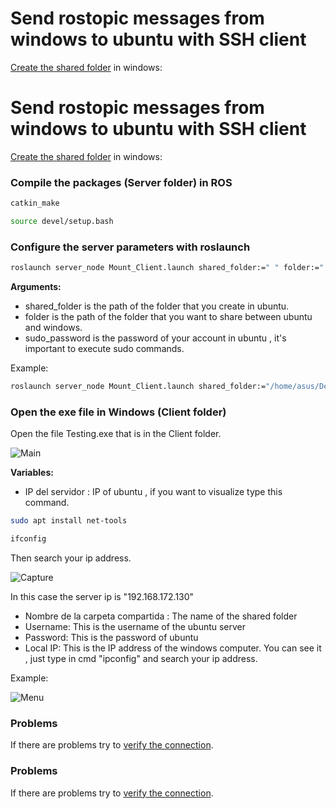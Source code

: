 # Send rostopic messages from windows to ubuntu with SSH client
 
 [Create the shared folder](Shared_folder.md) in windows:
 
 # Send rostopic messages from windows to ubuntu with SSH client
 
 [Create the shared folder](Shared_folder.md) in windows:
 
 ### Compile the packages (Server folder) in ROS
 ```bash
 catkin_make
 ```
 ```bash
 source devel/setup.bash
 ```
 ### Configure the server parameters with roslaunch
 ```bash
 roslaunch server_node Mount_Client.launch shared_folder:=" " folder:=" " sudo_password:=" "
 ```
 **Arguments:**
 + shared_folder is the path of the folder that you create in ubuntu.
 + folder is the path of the folder that you want to share between ubuntu and windows.
 + sudo_password is the password of your account in ubuntu , it's important to execute sudo commands.
 
 Example:
 ```bash
 roslaunch server_node Mount_Client.launch shared_folder:="/home/asus/Desktop/Testing" folder:="/home/asus/Desktop/Catkin_ws/src/server_node/Backup" sudo_password:="Playtec981"
 ```
 
### Open the exe file in Windows (Client folder)
Open the file Testing.exe that is in the Client folder.

![Main](https://user-images.githubusercontent.com/59718261/89586810-faa86f00-d805-11ea-9f4a-e690d90d3b5b.PNG)

**Variables:**
+ IP del servidor : IP of ubuntu , if you want to visualize type this command.
```bash
sudo apt install net-tools
```
```bash
ifconfig
```
Then search your ip address.

![Capture](https://user-images.githubusercontent.com/59718261/89587132-9639df80-d806-11ea-885b-734109a246c5.PNG)
 
 In this case the server ip is "192.168.172.130"
 
 + Nombre de la carpeta compartida : The name of the shared folder 
 + Username: This is the username of the ubuntu server
 + Password: This is the password of ubuntu
 + Local IP: This is the IP address of the windows computer.
 You can see it , just type in cmd "ipconfig" and search your ip address.
 
Example: 

![Menu](https://user-images.githubusercontent.com/59718261/89586695-ce8cee00-d805-11ea-8413-294636d74fc2.PNG)

 ### Problems
 If there are problems try to [verify the connection](Verify.md).
 









 
 ### Problems
 If there are problems try to [verify the connection](Verify.md).
 








